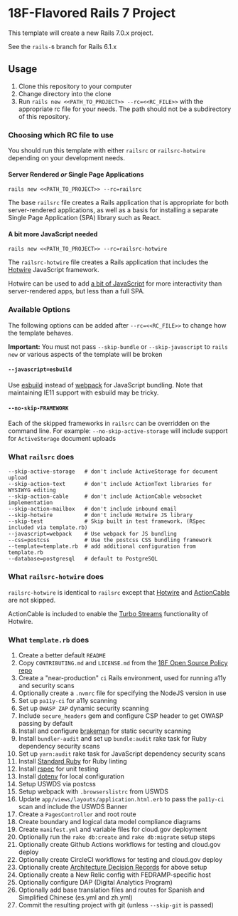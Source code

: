 18F-Flavored Rails 7 Project
============================

This template will create a new Rails 7.0.x project.

See the `rails-6` branch for Rails 6.1.x

## Usage

1. Clone this repository to your computer
1. Change directory into the clone
1. Run `rails new <<PATH_TO_PROJECT>> --rc=<<RC_FILE>>` with the appropriate rc file for your needs. The path should not be a subdirectory of this repository.

### Choosing which RC file to use

You should run this template with either `railsrc` or `railsrc-hotwire` depending on your development needs.

#### Server Rendered _or_ Single Page Applications

`rails new <<PATH_TO_PROJECT>> --rc=railsrc`

The base `railsrc` file creates a Rails application that is appropriate for both server-rendered applications,
as well as a basis for installing a separate Single Page Application (SPA) library such as React.

#### A bit more JavaScript needed

`rails new <<PATH_TO_PROJECT>> --rc=railsrc-hotwire`

The `railsrc-hotwire` file creates a Rails application that includes the [Hotwire](https://hotwired.dev/) JavaScript framework.

Hotwire can be used to add [a bit of JavaScript](https://engineering.18f.gov/web-architecture/#:~:text=are%20more%20complex-,If%20your%20use%20case%20requires%20a%20bit%20of%20client%2Dside%20interactivity%2C%20use%20the%20above%20options%20with%20a%20bit%20of%20JavaScript.,-You%20might%20use)
for more interactivity than server-rendered apps, but less than a full SPA.

### Available Options

The following options can be added after `--rc=<<RC_FILE>>` to change how the template behaves.

**Important:** You must not pass `--skip-bundle` or `--skip-javascript` to `rails new` or various aspects of the template will be broken

#### `--javascript=esbuild`

Use [esbuild](https://esbuild.github.io/) instead of [webpack](https://webpack.js.org/) for JavaScript bundling. Note that
maintaining IE11 support with esbuild may be tricky.

#### `--no-skip-FRAMEWORK`

Each of the skipped frameworks in `railsrc` can be overridden on the command line. For example: `--no-skip-active-storage` will include support for `ActiveStorage` document uploads

### What `railsrc` does

```
--skip-active-storage   # don't include ActiveStorage for document upload
--skip-action-text      # don't include ActionText libraries for WYSIWYG editing
--skip-action-cable     # don't include ActionCable websocket implementation
--skip-action-mailbox   # don't include inbound email
--skip-hotwire          # don't include Hotwire JS library
--skip-test             # Skip built in test framework. (RSpec included via template.rb)
--javascript=webpack    # Use webpack for JS bundling
--css=postcss           # Use the postcss CSS bundling framework
--template=template.rb  # add additional configuration from template.rb
--database=postgresql   # default to PostgreSQL
```

### What `railsrc-hotwire` does

`railsrc-hotwire` is identical to `railsrc` except that [Hotwire](https://hotwired.dev/) and [ActionCable](https://guides.rubyonrails.org/action_cable_overview.html) are not skipped.

ActionCable is included to enable the [Turbo Streams](https://turbo.hotwired.dev/handbook/streams) functionality of Hotwire.


### What `template.rb` does

1. Create a better default `README`
1. Copy `CONTRIBUTING.md` and `LICENSE.md` from the [18F Open Source Policy repo](https://github.com/18F/open-source-policy/)
1. Create a "near-production" `ci` Rails environment, used for running a11y and security scans
1. Optionally create a `.nvmrc` file for specifying the NodeJS version in use
1. Set up `pa11y-ci` for a11y scanning
1. Set up `OWASP ZAP` dynamic security scanning
1. Include `secure_headers` gem and configure CSP header to get OWASP passing by default
1. Install and configure [brakeman](https://rubygems.org/gems/brakeman) for static security scanning
1. Install `bundler-audit` and set up `bundle:audit` rake task for Ruby dependency security scans
1. Set up `yarn:audit` rake task for JavaScript dependency security scans
1. Install [Standard Ruby](https://github.com/testdouble/standard) for Ruby linting
1. Install [rspec](https://rubygems.org/gems/rspec-rails) for unit testing
1. Install [dotenv](https://rubygems.org/gems/dotenv-rails) for local configuration
1. Setup USWDS via postcss
1. Setup webpack with `.browserslistrc` from USWDS
1. Update `app/views/layouts/application.html.erb` to pass the `pa11y-ci` scan and include the USWDS Banner
1. Create a `PagesController` and root route
1. Create boundary and logical data model compliance diagrams
1. Create `manifest.yml` and variable files for cloud.gov deployment
1. Optionally run the `rake db:create` and `rake db:migrate` setup steps
1. Optionally create Github Actions workflows for testing and cloud.gov deploy
1. Optionally create CircleCI workflows for testing and cloud.gov deploy
1. Optionally create [Architecture Decision Records](https://adr.github.io/) for above setup
1. Optionally create a New Relic config with FEDRAMP-specific host
1. Optionally configure DAP (Digital Analytics Program)
1. Optionally add base translation files and routes for Spanish and Simplified Chinese (es.yml and zh.yml)
1. Commit the resulting project with git (unless `--skip-git` is passed)
